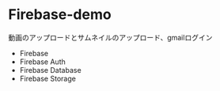 # Firebase-demo

動画のアップロードとサムネイルのアップロード、gmailログイン

  - Firebase
  - Firebase Auth
  - Firebase Database
  - Firebase Storage

